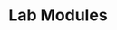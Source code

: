 ---
title: Lab Modules
menu:
  sidebar:
    name: Lab Modules
    identifier: Lab modules
    parent: serverlessml
    weight: 10
---